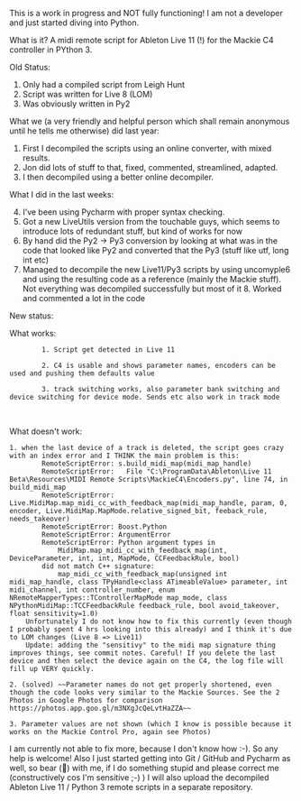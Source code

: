 This is a work in progress and NOT fully functioning! 
I am not a developer and just started diving into Python.

What is it?
A midi remote script for Ableton Live 11 (!) for the Mackie C4 controller in PYthon 3.

Old Status:
1. Only had a compiled script from Leigh Hunt
2. Script was written for Live 8 (LOM)
3. Was obviously written in Py2
 

What we (a very friendly and helpful person which shall remain anonymous until he tells me otherwise) did last year:
  1. First I decompiled the scripts using an online converter, with mixed results.
  2. Jon did lots of stuff to that, fixed, commented, streamlined, adapted. 
  3. I then decompiled using a better online decompiler.
 

What I did in the last weeks:

  4. I’ve been using Pycharm with proper syntax checking.
  5. Got a new LiveUtils version from the touchable guys, which seems to introduce lots of redundant stuff, but kind of works for now
  6. By hand did the Py2 -> Py3 conversion by looking at what was in the code that looked like Py2 and converted that the Py3 (stuff like utf, long int etc)
  7. Managed to decompile the new Live11/Py3 scripts by using uncomyple6 and using the resulting code as a reference (mainly the Mackie stuff). Not everything was decompiled successfully but most of it
	8. Worked and commented a lot in the code
 


New status:

What works:

			1. Script get detected in Live 11
      
			2. C4 is usable and shows parameter names, encoders can be used and pushing them defaults value 
			      
			3. track switching works, also parameter bank switching and device switching for device mode. Sends etc also work in track mode
 

What doesn't work:

    1. when the last device of a track is deleted, the script goes crazy with an index error and I THINK the main problem is this:
			RemoteScriptError: s.build_midi_map(midi_map_handle)
			RemoteScriptError:   File "C:\ProgramData\Ableton\Live 11 Beta\Resources\MIDI Remote Scripts\MackieC4\Encoders.py", line 74, in build_midi_map
			RemoteScriptError: Live.MidiMap.map_midi_cc_with_feedback_map(midi_map_handle, param, 0, encoder, Live.MidiMap.MapMode.relative_signed_bit, feeback_rule, needs_takeover)
			RemoteScriptError: Boost.Python
			RemoteScriptError: ArgumentError
			RemoteScriptError: Python argument types in
			    MidiMap.map_midi_cc_with_feedback_map(int, DeviceParameter, int, int, MapMode, CCFeedbackRule, bool)
			did not match C++ signature:
			    map_midi_cc_with_feedback_map(unsigned int midi_map_handle, class TPyHandle<class ATimeableValue> parameter, int midi_channel, int controller_number, enum NRemoteMapperTypes::TControllerMapMode map_mode, class NPythonMidiMap::TCCFeedbackRule feedback_rule, bool avoid_takeover, float sensitivity=1.0)
		Unfortunately I do not know how to fix this currently (even though I probably spent 4 hrs looking into this already) and I think it's due to LOM changes (Live 8 => Live11)
		Update: adding the "sensitivy" to the midi map signature thing improves things, see commit notes. Careful! If you delete the last device and then select the device again on the C4, the log file will fill up VERY quickly.
		
    2. (solved) ~~Parameter names do not get properly shortened, even though the code looks very similar to the Mackie Sources. See the 2 Photos in Google Photos for comparison https://photos.app.goo.gl/m3NXgJcQeLvtHaZZA~~ 
		
    3. Parameter values are not shown (which I know is possible because it works on the Mackie Control Pro, again see Photos)


I am currently not able to fix more, because I don't know how :-). So any help is welcome! Also I just started getting into Git / GitHub and Pycharm as well, so bear (🐻) with me, if I do something stupid and please correct me (constructively cos I'm sensitive ;-) )
I will also upload the decompiled Ableton Live 11 / Python 3 remote scripts in a separate repository.
